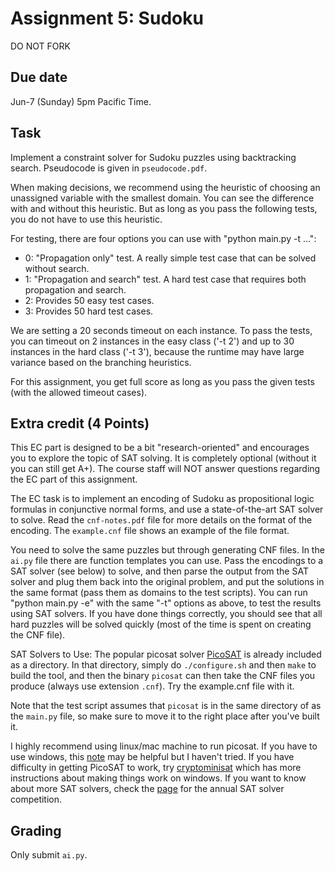 Assignment 5: Sudoku
=========
DO NOT FORK

Due date
-----
Jun-7 (Sunday) 5pm Pacific Time. 

Task
-----
Implement a constraint solver for Sudoku puzzles using backtracking search. Pseudocode is given in `pseudocode.pdf`. 

When making decisions, we recommend using the heuristic of choosing an unassigned variable with the smallest domain. You can see the difference with and without this heuristic. But as long as you pass the following tests, you do not have to use this heuristic. 

For testing, there are four options you can use with "python main.py -t ...":
- 0: "Propagation only" test. A really simple test case that can be solved without search.
- 1: "Propagation and search" test. A hard test case that requires both propagation and search.
- 2: Provides 50 easy test cases. 
- 3: Provides 50 hard test cases. 

We are setting a 20 seconds timeout on each instance. To pass the tests, you can timeout on 2 instances in the easy class ('-t 2') and up to 30 instances in the hard class ('-t 3'), because the runtime may have large variance based on the branching heuristics.

For this assignment, you get full score as long as you pass the given tests (with the allowed timeout cases). 

Extra credit (4 Points)
-----
This EC part is designed to be a bit "research-oriented" and encourages you to explore the topic of SAT solving. It is completely optional (without it you can still get A+). The course staff will NOT answer questions regarding the EC part of this assignment.

The EC task is to implement an encoding of Sudoku as propositional logic formulas in conjunctive normal forms, and use a state-of-the-art SAT solver to solve. Read the `cnf-notes.pdf` file for more details on the format of the encoding. The `example.cnf` file shows an example of the file format. 

You need to solve the same puzzles but through generating CNF files. In the `ai.py` file there are function templates you can use. Pass the encodings to a SAT solver (see below) to solve, and then parse the output from the SAT solver and plug them back into the original problem, and put the solutions in the same format (pass them as domains to the test scripts). You can run "python main.py -e" with the same "-t" options as above, to test the results using SAT solvers. If you have done things correctly, you should see that all hard puzzles will be solved quickly (most of the time is spent on creating the CNF file). 

SAT Solvers to Use: The popular picosat solver [PicoSAT](http://fmv.jku.at/picosat/) is already included as a directory. In that directory, simply do `./configure.sh` and then `make` to build the tool, and then the binary `picosat` can then take the CNF files you produce (always use extension `.cnf`). Try the example.cnf file with it. 

Note that the test script assumes that `picosat` is in the same directory of as the `main.py` file, so make sure to move it to the right place after you've built it. 

I highly recommend using linux/mac machine to run picosat. If you have to use windows, this [note](https://gist.github.com/ConstantineLignos/4601835) may be helpful but I haven't tried. If you have difficulty in getting PicoSAT to work, try [cryptominisat](https://github.com/msoos/cryptominisat) which has more instructions about making things work on windows. If you want to know about more SAT solvers, check the [page](http://www.satcompetition.org/) for the annual SAT solver competition. 

Grading
-----
Only submit `ai.py`.

